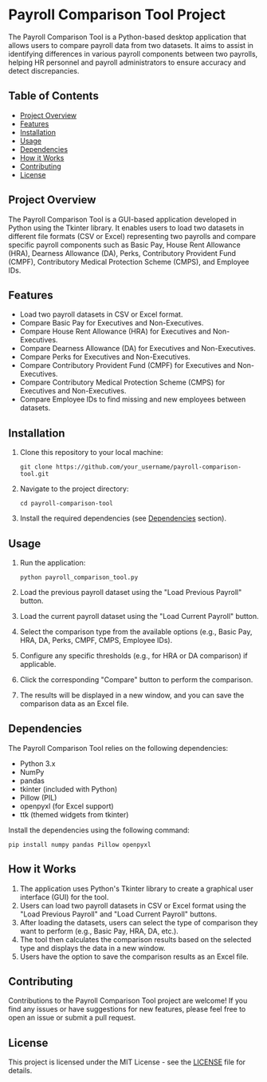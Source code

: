 # Payroll Comparison Tool Project

The Payroll Comparison Tool is a Python-based desktop application that allows users to compare payroll data from two datasets. It aims to assist in identifying differences in various payroll components between two payrolls, helping HR personnel and payroll administrators to ensure accuracy and detect discrepancies.

## Table of Contents

- [Project Overview](#project-overview)
- [Features](#features)
- [Installation](#installation)
- [Usage](#usage)
- [Dependencies](#dependencies)
- [How it Works](#how-it-works)
- [Contributing](#contributing)
- [License](#license)

## Project Overview

The Payroll Comparison Tool is a GUI-based application developed in Python using the Tkinter library. It enables users to load two datasets in different file formats (CSV or Excel) representing two payrolls and compare specific payroll components such as Basic Pay, House Rent Allowance (HRA), Dearness Allowance (DA), Perks, Contributory Provident Fund (CMPF), Contributory Medical Protection Scheme (CMPS), and Employee IDs.

## Features

- Load two payroll datasets in CSV or Excel format.
- Compare Basic Pay for Executives and Non-Executives.
- Compare House Rent Allowance (HRA) for Executives and Non-Executives.
- Compare Dearness Allowance (DA) for Executives and Non-Executives.
- Compare Perks for Executives and Non-Executives.
- Compare Contributory Provident Fund (CMPF) for Executives and Non-Executives.
- Compare Contributory Medical Protection Scheme (CMPS) for Executives and Non-Executives.
- Compare Employee IDs to find missing and new employees between datasets.

## Installation

1. Clone this repository to your local machine:

   ```
   git clone https://github.com/your_username/payroll-comparison-tool.git
   ```

2. Navigate to the project directory:

   ```
   cd payroll-comparison-tool
   ```

3. Install the required dependencies (see [Dependencies](#dependencies) section).

## Usage

1. Run the application:

   ```
   python payroll_comparison_tool.py
   ```

2. Load the previous payroll dataset using the "Load Previous Payroll" button.
3. Load the current payroll dataset using the "Load Current Payroll" button.
4. Select the comparison type from the available options (e.g., Basic Pay, HRA, DA, Perks, CMPF, CMPS, Employee IDs).
5. Configure any specific thresholds (e.g., for HRA or DA comparison) if applicable.
6. Click the corresponding "Compare" button to perform the comparison.
7. The results will be displayed in a new window, and you can save the comparison data as an Excel file.

## Dependencies

The Payroll Comparison Tool relies on the following dependencies:

- Python 3.x
- NumPy
- pandas
- tkinter (included with Python)
- Pillow (PIL)
- openpyxl (for Excel support)
- ttk (themed widgets from tkinter)

Install the dependencies using the following command:

```
pip install numpy pandas Pillow openpyxl
```

## How it Works

1. The application uses Python's Tkinter library to create a graphical user interface (GUI) for the tool.
2. Users can load two payroll datasets in CSV or Excel format using the "Load Previous Payroll" and "Load Current Payroll" buttons.
3. After loading the datasets, users can select the type of comparison they want to perform (e.g., Basic Pay, HRA, DA, etc.).
4. The tool then calculates the comparison results based on the selected type and displays the data in a new window.
5. Users have the option to save the comparison results as an Excel file.

## Contributing

Contributions to the Payroll Comparison Tool project are welcome! If you find any issues or have suggestions for new features, please feel free to open an issue or submit a pull request.

## License

This project is licensed under the MIT License - see the [LICENSE](LICENSE) file for details.
